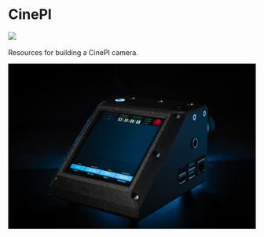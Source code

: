 # CinePI 
![](https://img.shields.io/badge/CinePI-2.0.0-white.svg)

Resources for building a CinePI camera. 
&nbsp;

![Banner](docs/images/hero-banner.jpg)

&nbsp;

